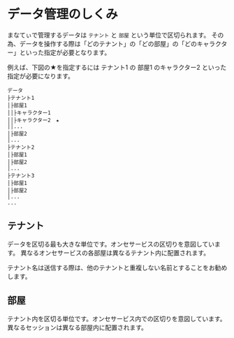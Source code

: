 # データ管理のしくみ

まなてぃで管理するデータは `テナント` と `部屋` という単位で区切られます。
その為、データを操作する際は「どのテナント」の「どの部屋」の「どのキャラクター」といった指定が必要となります。

例えば、下図の★を指定するには テナント1 の 部屋1 のキャラクター2 といった指定が必要になります。

```
データ
├テナント1
│├部屋1
││├キャラクター1
││├キャラクター2　★
││...
│├部屋2
│...
├テナント2
│├部屋1
│├部屋2
│...
├テナント3
│├部屋1
│├部屋2
│...
...
```

## テナント

データを区切る最も大きな単位です。オンセサービスの区切りを意図しています。
異なるオンセサービスの各部屋は異なるテナント内に配置されます。　

テナント名は送信する際は、他のテナントと重複しない名前とすることをお勧めします。

## 部屋

テナント内を区切る単位です。オンセサービス内での区切りを意図しています。
異なるセッションは異なる部屋内に配置されます。
